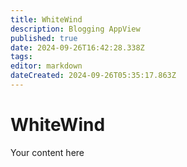 ```yaml
---
title: WhiteWind
description: Blogging AppView
published: true
date: 2024-09-26T16:42:28.338Z
tags: 
editor: markdown
dateCreated: 2024-09-26T05:35:17.863Z
---
```


# WhiteWind
Your content here